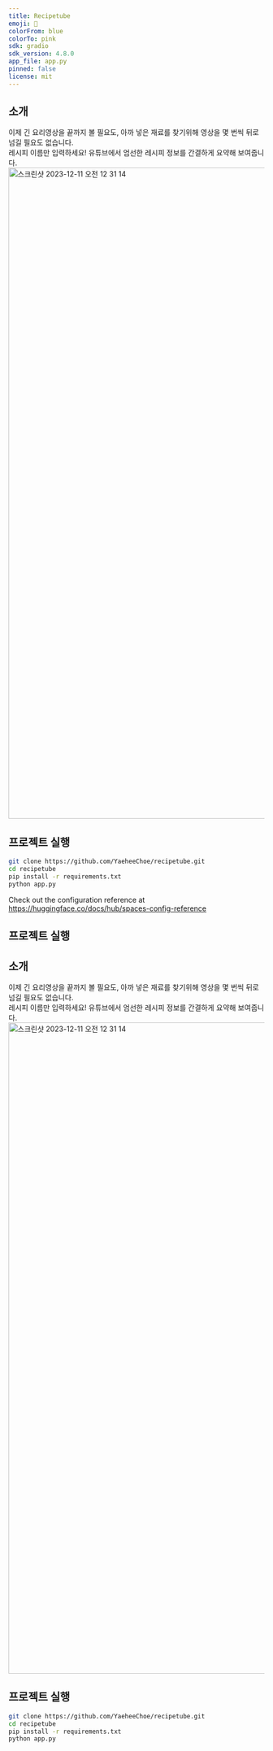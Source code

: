 ```yaml
---
title: Recipetube
emoji: 🐠
colorFrom: blue
colorTo: pink
sdk: gradio
sdk_version: 4.8.0
app_file: app.py
pinned: false
license: mit
---
```


## 소개

이제 긴 요리영상을 끝까지 볼 필요도, 아까 넣은 재료를 찾기위해 영상을 몇 번씩 뒤로 넘길 필요도 없습니다.  
레시피 이름만 입력하세요! 유튜브에서 엄선한 레시피 정보를 간결하게 요약해 보여줍니다.
<img width="1281" alt="스크린샷 2023-12-11 오전 12 31 14" src="https://github.com/YaeheeChoe/recipetube/assets/72256237/780084d2-7c4e-4800-b421-37606e44fce0">

## 프로젝트 실행

```bash
git clone https://github.com/YaeheeChoe/recipetube.git
cd recipetube
pip install -r requirements.txt
python app.py
```
Check out the configuration reference at https://huggingface.co/docs/hub/spaces-config-reference

## 프로젝트 실행
## 소개

이제 긴 요리영상을 끝까지 볼 필요도, 아까 넣은 재료를 찾기위해 영상을 몇 번씩 뒤로 넘길 필요도 없습니다.  
레시피 이름만 입력하세요! 유튜브에서 엄선한 레시피 정보를 간결하게 요약해 보여줍니다.
<img width="1281" alt="스크린샷 2023-12-11 오전 12 31 14" src="https://github.com/YaeheeChoe/recipetube/assets/72256237/780084d2-7c4e-4800-b421-37606e44fce0">

## 프로젝트 실행

```bash
git clone https://github.com/YaeheeChoe/recipetube.git
cd recipetube
pip install -r requirements.txt
python app.py
```
